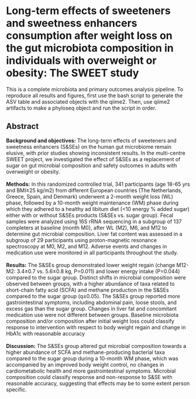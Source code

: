 # Long-term effects of sweeteners and sweetness enhancers consumption after weight loss on the gut microbiota composition in individuals with overweight or obesity: The SWEET study

This is a complete microbiota and primary outcomes analysis pipeline. To reproduce all results and figures, first use the bash script to generate the ASV table and associated objects with the qiime2. Then, use qiime2 artifacts to make a phyloseq object and run the script in order. 

## Abstract 

**Background and objectives:** The long-term effects of sweeteners and sweetness enhancers (S&SEs) on the human gut microbiome remain elusive, with prior studies showing inconsistent results. In the multi-centre SWEET project, we investigated the effect of S&SEs as a replacement of sugar on gut microbial composition and safety outcomes in adults with overweight or obesity.
<br />
<br />
**Methods:** In this randomized controlled trial, 341 participants (age 18-65 yrs and BMI≥25 kg/m2) from different European countries (The Netherlands, Greece, Spain, and Denmark) underwent a 2-month weight loss (WL) phase, followed by a 10-month weight maintenance (WM) phase during which they adhered to a healthy ad libitum diet (<10 energy % added sugar) either with or without S&SEs products (S&SEs vs. sugar group). Fecal samples were analyzed using 16S rRNA sequencing in a subgroup of 137 completers at baseline (month M0), after WL (M2), M6, and M12 to determine gut microbial composition. Liver fat content was assessed in a subgroup of 29 participants using proton-magnetic resonance spectroscopy at M0, M2, and M12. Adverse events and changes in medication use were monitored in all participants throughout the study.
<br />
<br />
**Results:** The S&SEs group demonstrated lower weight regain (change M12-M2: 3.4±0.7 vs. 5.6±0.8 kg, P=0.011) and lower energy intake (P=0.044) compared to the sugar group. Distinct shifts in microbial composition were observed between groups, with a higher abundance of taxa related to short-chain fatty acid (SCFA) and methane production in the S&SEs compared to the sugar group (q≤0.05). The S&SEs group reported more gastrointestinal symptoms, including abdominal pain, loose stools, and excess gas than the sugar group. Changes in liver fat and concomitant medication use were not different between groups. Baseline microbiota composition and/or composition after initial weight loss could classify response to intervention with respect to body weight regain and change in HbA1c with reasonable accuracy
<br />
<br />
**Discussion:** The S&SEs group altered gut microbial composition towards a higher abundance of SCFA and methane-producing bacterial taxa compared to the sugar group during a 10-month WM phase, which was accompanied by an improved body weight control, no changes in cardiometabolic health and more gastrointestinal symptoms.  Microbial composition could classify response and non-response to S&SE with reasonable accuracy, suggesting that effects may be to some extent person specific. 
